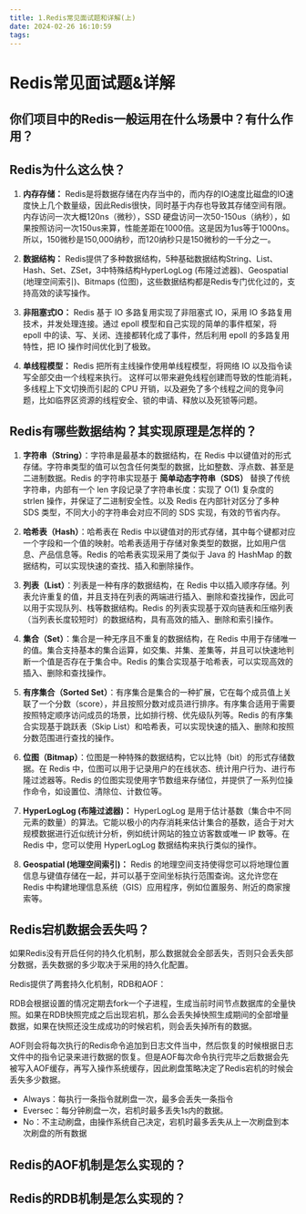 ```yaml
---
title: 1.Redis常见面试题和详解(上)
date: 2024-02-26 16:10:59
tags:
---
```

# Redis常见面试题&详解

## 你们项目中的Redis一般运用在什么场景中？有什么作用？

## Redis为什么这么快？

1. **内存存储：** Redis是将数据存储在内存当中的，而内存的IO速度比磁盘的IO速度快上几个数量级，因此Redis很快，同时基于内存也导致其存储空间有限。内存访问一次大概120ns（微秒），SSD 硬盘访问一次50-150us（纳秒），如果按照访问一次150us来算，性能差距在1000倍。这是因为1us等于1000ns。所以，150微秒是150,000纳秒，而120纳秒只是150微秒的一千分之一。

2. **数据结构：** Redis提供了多种数据结构，5种基础数据结构String、List、Hash、Set、ZSet，3中特殊结构HyperLogLog (布隆过滤器)、Geospatial (地理空间索引)、Bitmaps (位图)，这些数据结构都是Redis专门优化过的，支持高效的读写操作。

3. **非阻塞式IO：** Redis 基于 IO 多路复用实现了非阻塞式 IO，采用 IO 多路复用技术，并发处理连接。通过 epoll 模型和自己实现的简单的事件框架，将 epoll 中的读、写、关闭、连接都转化成了事件，然后利用 epoll 的多路复用特性，把 IO 操作时间优化到了极致。

4. **单线程模型：** Redis 把所有主线操作使用单线程模型，将网络 IO 以及指令读写全部交由一个线程来执行。 这样可以带来避免线程创建而导致的性能消耗，多线程上下文切换而引起的 CPU 开销，以及避免了多个线程之间的竞争问题，比如临界区资源的线程安全、锁的申请、释放以及死锁等问题。

## Redis有哪些数据结构？其实现原理是怎样的？

1. **字符串（String）**：字符串是最基本的数据结构，在 Redis 中以键值对的形式存储。字符串类型的值可以包含任何类型的数据，比如整数、浮点数、甚至是二进制数据。Redis 的字符串实现基于 **简单动态字符串（SDS）** 替换了传统字符串，内部有一个 len 字段记录了字符串长度：实现了 O(1) 复杂度的 strlen 操作，并保证了二进制安全性。以及 Redis 在内部针对区分了多种 SDS 类型，不同大小的字符串会对应不同的 SDS 实现，有效的节省内存。

2. **哈希表（Hash）**：哈希表在 Redis 中以键值对的形式存储，其中每个键都对应一个字段和一个值的映射。哈希表适用于存储对象类型的数据，比如用户信息、产品信息等。Redis 的哈希表实现采用了类似于 Java 的 HashMap 的数据结构，可以实现快速的查找、插入和删除操作。

3. **列表（List）**：列表是一种有序的数据结构，在 Redis 中以插入顺序存储。列表允许重复的值，并且支持在列表的两端进行插入、删除和查找操作，因此可以用于实现队列、栈等数据结构。Redis 的列表实现基于双向链表和压缩列表（当列表长度较短时）的数据结构，具有高效的插入、删除和索引操作。

4. **集合（Set）**：集合是一种无序且不重复的数据结构，在 Redis 中用于存储唯一的值。集合支持基本的集合运算，如交集、并集、差集等，并且可以快速地判断一个值是否存在于集合中。Redis 的集合实现基于哈希表，可以实现高效的插入、删除和查找操作。

5. **有序集合（Sorted Set）**：有序集合是集合的一种扩展，它在每个成员值上关联了一个分数（score），并且按照分数对成员进行排序。有序集合适用于需要按照特定顺序访问成员的场景，比如排行榜、优先级队列等。Redis 的有序集合实现基于跳跃表（Skip List）和哈希表，可以实现快速的插入、删除和按照分数范围进行查找的操作。

6. **位图（Bitmap）**：位图是一种特殊的数据结构，它以比特（bit）的形式存储数据。在 Redis 中，位图可以用于记录用户的在线状态、统计用户行为、进行布隆过滤器等。Redis 的位图实现使用字节数组来存储位，并提供了一系列位操作命令，如设置位、清除位、计数位等。

7. **HyperLogLog (布隆过滤器)：** 
HyperLogLog 是用于估计基数（集合中不同元素的数量）的算法。它能以极小的内存消耗来估计集合的基数，适合于对大规模数据进行近似统计分析，例如统计网站的独立访客数或唯一 IP 数等。在 Redis 中，您可以使用 HyperLogLog 数据结构来执行类似的操作。

8. **Geospatial (地理空间索引)：** 
Redis 的地理空间支持使得您可以将地理位置信息与键值存储在一起，并可以基于空间坐标执行范围查询。这允许您在 Redis 中构建地理信息系统（GIS）应用程序，例如位置服务、附近的商家搜索等。


## Redis宕机数据会丢失吗？

如果Redis没有开启任何的持久化机制，那么数据就会全部丢失，否则只会丢失部分数据，丢失数据的多少取决于采用的持久化配置。

Redis提供了两套持久化机制，RDB和AOF：

RDB会根据设置的情况定期去fork一个子进程，生成当前时间节点数据库的全量快照。如果在RDB快照完成之后出现宕机，那么会丢失掉快照生成期间的全部增量数据，如果在快照还没生成成功的时候宕机，则会丢失掉所有的数据。

AOF则会将每次执行的Redis命令追加到日志文件当中，然后恢复的时候根据日志文件中的指令记录来进行数据的恢复。但是AOF每次命令执行完毕之后数据会先被写入AOF缓存，再写入操作系统缓存，因此刷盘策略决定了Redis宕机的时候会丢失多少数据。

- Always：每执行一条指令就刷盘一次，最多会丢失一条指令
- Eversec：每分钟刷盘一次，宕机时最多丢失1s内的数据。
- No：不主动刷盘，由操作系统自己决定，宕机时最多丢失从上一次刷盘到本次刷盘的所有数据

## Redis的AOF机制是怎么实现的？



## Redis的RDB机制是怎么实现的？